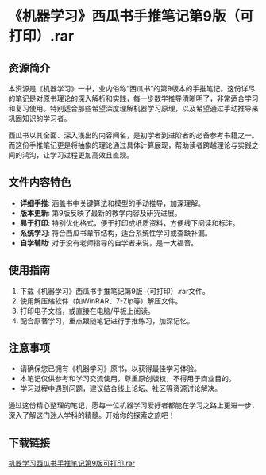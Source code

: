 # 《机器学习》西瓜书手推笔记第9版（可打印）.rar

## 资源简介

本资源是《机器学习》一书，业内俗称“西瓜书”的第9版本的手推笔记。这份详尽的笔记是对原书理论的深入解析和实践，每一步数学推导清晰明了，非常适合学习和复习使用。特别适合那些希望深度理解机器学习原理，以及希望通过手动推导来巩固知识的学习者。

西瓜书以其全面、深入浅出的内容闻名，是初学者到进阶者的必备参考书籍之一。而这份手推笔记更是将抽象的理论通过具体计算展现，帮助读者跨越理论与实践之间的鸿沟，让学习过程更加高效且直观。

## 文件内容特色

- **详细手推**: 涵盖书中关键算法和模型的手动推导，加深理解。
- **版本更新**: 第9版反映了最新的教学内容及研究进展。
- **易于打印**: 特别优化格式，便于打印成纸质资料，方便线下阅读和标注。
- **系统学习**: 符合西瓜书章节结构，适合系统性学习或查缺补漏。
- **自学辅助**: 对于没有老师指导的自学者来说，是一大福音。

## 使用指南

1. 下载《机器学习》西瓜书手推笔记第9版（可打印）.rar文件。
2. 使用解压缩软件（如WinRAR、7-Zip等）解压文件。
3. 打印电子文档，或直接在电脑/平板上阅读。
4. 配合原著学习，重点跟随笔记进行手推练习，加深记忆。

## 注意事项

- 请确保您已拥有《机器学习》原书，以获得最佳学习体验。
- 本笔记仅供参考和学习交流使用，尊重原创版权，不得用于商业目的。
- 学习过程中遇到问题，建议结合线上论坛、社区等资源讨论解决。

通过这份精心整理的笔记，愿每一位机器学习爱好者都能在学习之路上更进一步，深入了解这门迷人学科的精髓。开始你的探索之旅吧！

## 下载链接

[机器学习西瓜书手推笔记第9版可打印.rar](https://pan.quark.cn/s/d3a0b34d5a37)